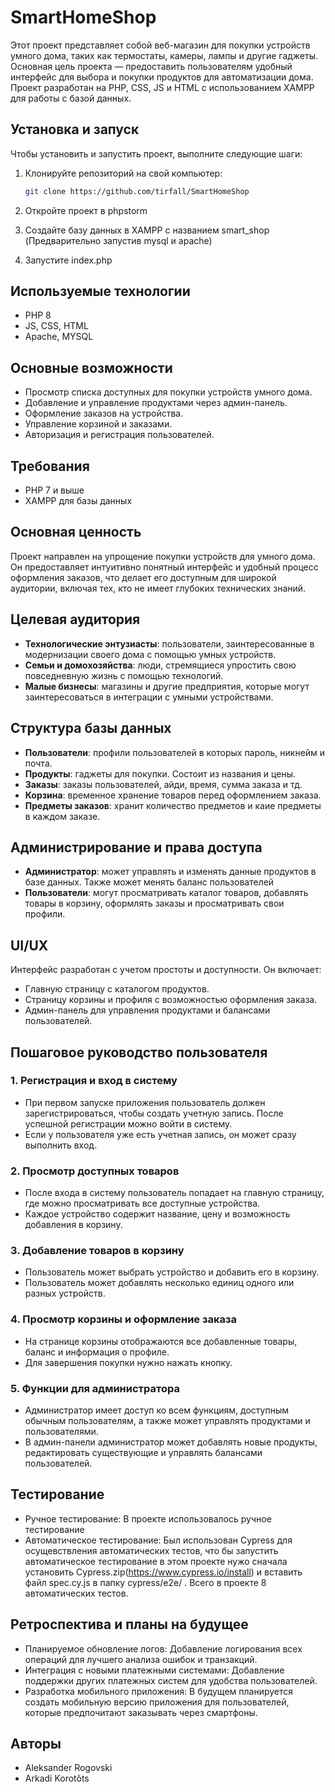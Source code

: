 # SmartHomeShop

Этот проект представляет собой веб-магазин для покупки устройств умного дома, таких как термостаты, камеры, лампы и другие гаджеты. Основная цель проекта — предоставить пользователям удобный интерфейс для выбора и покупки продуктов для автоматизации дома. Проект разработан на PHP, CSS, JS и HTML с использованием XAMPP для работы с базой данных.

## Установка и запуск

Чтобы установить и запустить проект, выполните следующие шаги:

1. Клонируйте репозиторий на свой компьютер:

   ```sh
   git clone https://github.com/tirfall/SmartHomeShop
   ```
2. Откройте проект в phpstorm
3. Сoздайте базу данных в XAMPP с названием smart_shop (Предварительно запустив mysql и apache)
4. Запустите index.php

## Используемые технологии
- PHP 8
- JS, CSS, HTML
- Apache, MYSQL

## Основные возможности
- Просмотр списка доступных для покупки устройств умного дома.
- Добавление и управление продуктами через админ-панель.
- Оформление заказов на устройства.
- Управление корзиной и заказами.
- Авторизация и регистрация пользователей.

## Требования
- PHP 7 и выше
- XAMPP для базы данных

## Основная ценность
Проект направлен на упрощение покупки устройств для умного дома. Он предоставляет интуитивно понятный интерфейс и удобный процесс оформления заказов, что делает его доступным для широкой аудитории, включая тех, кто не имеет глубоких технических знаний.

## Целевая аудитория
- **Технологические энтузиасты**: пользователи, заинтересованные в модернизации своего дома с помощью умных устройств.
- **Семьи и домохозяйства**: люди, стремящиеся упростить свою повседневную жизнь с помощью технологий.
- **Малые бизнесы**: магазины и другие предприятия, которые могут заинтересоваться в интеграции с умными устройствами.

## Структура базы данных
- **Пользователи**: профили пользователей в которых пароль, никнейм и почта.
- **Продукты**: гаджеты для покупки. Состоит из названия и цены.
- **Заказы**: заказы пользователей, айди, время, сумма заказа и тд.
- **Корзина**: временное хранение товаров перед оформлением заказа.
- **Предметы заказов**: хранит количество предметов и каие предметы в каждом заказе.


## Администрирование и права доступа
- **Администратор**: может управлять и изменять данные продуктов в базе данных. Также может менять баланс пользователей
- **Пользователи**: могут просматривать каталог товаров, добавлять товары в корзину, оформлять заказы и просматривать свои профили.

## UI/UX
Интерфейс разработан с учетом простоты и доступности. Он включает:

- Главную страницу с каталогом продуктов.
- Страницу корзины и профиля с возможностью оформления заказа.
- Админ-панель для управления продуктами и балансами пользователей.

## Пошаговое руководство пользователя

### 1. Регистрация и вход в систему
- При первом запуске приложения пользователь должен зарегистрироваться, чтобы создать учетную запись. После успешной регистрации можно войти в систему.
- Если у пользователя уже есть учетная запись, он может сразу выполнить вход.

### 2. Просмотр доступных товаров
- После входа в систему пользователь попадает на главную страницу, где можно просматривать все доступные устройства.
- Каждое устройство содержит название, цену и возможность добавления в корзину.

### 3. Добавление товаров в корзину
- Пользователь может выбрать устройство и добавить его в корзину.
- Пользователь может добавлять несколько единиц одного или разных устройств.

### 4. Просмотр корзины и оформление заказа
- На странице корзины отображаются все добавленные товары, баланс и информация о профиле.
- Для завершения покупки нужно нажать кнопку.

### 5. Функции для администратора
- Администратор имеет доступ ко всем функциям, доступным обычным пользователям, а также может управлять продуктами и пользователями.
- В админ-панели администратор может добавлять новые продукты, редактировать существующие и управлять балансами пользователей.

## Тестирование
- Ручное тестирование: В проекте использовалось ручное тестирование
- Автоматическое тестирование: Был использован Cypress для осущевствления автоматических тестов, что бы запустить автоматическое тестирование в этом проекте нужо сначала установить Cypress.zip(https://www.cypress.io/install) и вставить файл spec.cy.js в папку cypress/e2e/ . Всего в проекте 8 автоматических тестов.

## Ретроспектива и планы на будущее
- Планируемое обновление логов: Добавление логирования всех операций для лучшего анализа ошибок и транзакций.
- Интеграция с новыми платежными системами: Добавление поддержки других платежных систем для удобства пользователей.
- Разработка мобильного приложения: В будущем планируется создать мобильную версию приложения для пользователей, которые предпочитают заказывать через смартфоны.

## Авторы
- Aleksander Rogovski
- Arkadi Korotõts
